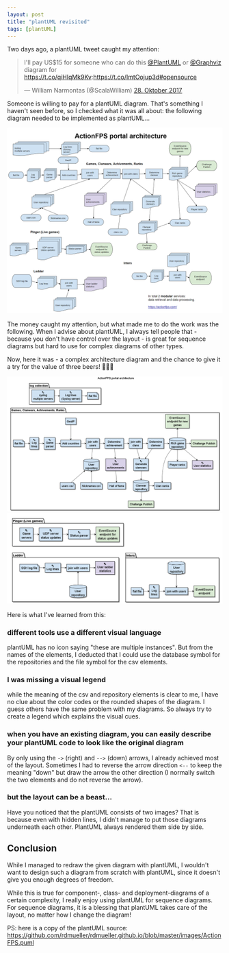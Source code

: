 ```yaml
---
layout: post
title: "plantUML revisited"
tags: [plantUML]
---
```


Two days ago, a plantUML tweet caught my attention:

<blockquote class="twitter-tweet" data-lang="de"><p lang="en" dir="ltr">I&#39;ll pay US$15 for someone who can do this <a href="https://twitter.com/PlantUML?ref_src=twsrc%5Etfw">@PlantUML</a> or <a href="https://twitter.com/Graphviz?ref_src=twsrc%5Etfw">@Graphviz</a> diagram for <a href="https://t.co/qiHlqMk9Kv">https://t.co/qiHlqMk9Kv</a>:<a href="https://t.co/ImtOojup3d">https://t.co/ImtOojup3d</a><a href="https://twitter.com/hashtag/opensource?src=hash&amp;ref_src=twsrc%5Etfw">#opensource</a></p>&mdash; William Narmontas (@ScalaWilliam) <a href="https://twitter.com/ScalaWilliam/status/924250414698053632?ref_src=twsrc%5Etfw">28. Oktober 2017</a></blockquote>
<script async src="https://platform.twitter.com/widgets.js" charset="utf-8"></script>

Someone is willing to pay for a plantUML diagram. 
That's something I haven't seen before, so I checked what it was all about: 
the following diagram needed to be implemented as plantUML...

<div style="text-align: center;">
<img src="../images/ActionFPS-architecture.png" style="max-width:100%;" />
</div>

The money caught my attention, but what made me to do the work was the following.
When I advise about plantUML, I always tell people that - because you don't have control over the layout - is great for sequence diagrams but hard to use for complex diagrams of other types.

Now, here it was - a complex architecture diagram and the chance to give it a try for the value of three beers! 🍺🍺🍺

<div style="text-align: center;">
<img src="../images/ActionFPS.png" style="max-width:100%;" /><br />
<img src="../images/ActionFPS2.png" style="max-width:100%;" />
</div>

Here is what I've learned from this:

### different tools use a different visual language
plantUML has no icon saying "these are multiple instances".
But from the names of the elements, I deducted that I could use the database symbol for the repositories and the file symbol for the csv elements.

### I was missing a visual legend
while the meaning of the csv and repository elements is clear to me, I have no clue about the color codes or the rounded shapes of the diagram.
I guess others have the same problem with my diagrams.
So always try to create a legend which explains the visual cues.

### when you have an existing diagram, you can easily describe your plantUML code to look like the original diagram
By only using the `->` (right) and `-->` (down) arrows, I already achieved most of the layout.
Sometimes I had to reverse the arrow direction `<--` to keep the meaning "down" but draw the arrow the other direction (I normally switch the two elements and do not reverse the arrow).

### but the layout can be a beast... 
Have you noticed that the plantUML consists of two images? That is because even with hidden lines, I didn't manage to put those diagrams underneath each other. PlantUML always rendered them side by side.

## Conclusion
While I managed to redraw the given diagram with plantUML, I wouldn't want to design such a diagram from scratch with plantUML, since it doesn't give you enough degrees of freedom.

While this is true for component-, class- and deployment-diagrams of a certain complexity, I really enjoy using plantUML for sequence diagrams. For sequence diagrams, it is a blessing that plantUML takes care of the layout, no matter how I change the diagram!


PS: here is a copy of the plantUML source: https://github.com/rdmueller/rdmueller.github.io/blob/master/images/ActionFPS.puml 
